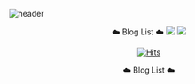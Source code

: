 ![header](https://capsule-render.vercel.app/api?height=400&text=Welcome&desc=Gyumin's%20Github%20profile&color=auto&animation=scaleIn)

<div align="center">
  ☁️ Blog List ☁️
   <a href="www.instagram/kgm0510_/" target="_blank"><img src="https://img.shields.io/badge/Instagram-E4405F?style=flat-square&logo=Instagram&logoColor=white"/></a>
   <a href="www.kimryan.kr" target="_blank"><img src="https://img.shields.io/badge/MyBlog-B5B5B6?style=flat-square&logo=Blogger&logoColor=white"/></a>
   
   [![Hits](https://hits.seeyoufarm.com/api/count/incr/badge.svg?url=https%3A%2F%2Fgithub.com%2FFlyingDreamss&count_bg=%23000000&title_bg=%23E985ED&icon=&icon_color=%23F7A6A6&title=hits&edge_flat=false)](https://github.com/FlyingDreamss)
   
   ☁️ Blog List ☁️
</div>

<!--### Hi there 👋-->

<!--
**FlyingDreamss/FlyingDreamss** is a ✨ _special_ ✨ repository because its `README.md` (this file) appears on your GitHub profile.

Here are some ideas to get you started:

- 🔭 I’m currently working on ...
- 🌱 I’m currently learning ...
- 👯 I’m looking to collaborate on ...
- 🤔 I’m looking for help with ...
- 💬 Ask me about ...
- 📫 How to reach me: ...
- 😄 Pronouns: ...
- ⚡ Fun fact: ...
-->
